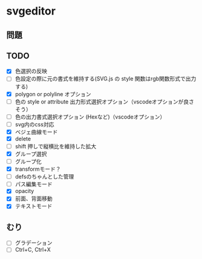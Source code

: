 # svgeditor

## 問題

## TODO

- [x] 色選択の反映
- [ ] 色設定の際に元の書式を維持する(SVG.js の style 関数はrgb関数形式で出力する)
- [x] polygon or polyline オプション
- [ ] 色の style or attribute 出力形式選択オプション（vscodeオプションが良さそう）
- [ ] 色の出力書式選択オプション (Hexなど)（vscodeオプション）
- [ ] svg内のcss対応
- [x] ベジェ曲線モード
- [x] delete
- [ ] shift 押しで縦横比を維持した拡大
- [x] グループ選択
- [ ] グループ化
- [x] transformモード？
- [ ] defsのちゃんとした管理
- [ ] パス編集モード
- [x] opacity
- [x] 前面、背面移動
- [x] テキストモード

## むり

- [ ] グラデーション
- [ ] Ctrl+C, Ctrl+X